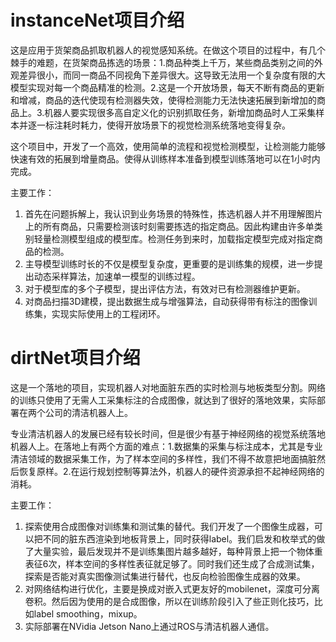 # instanceNet项目介绍
这是应用于货架商品抓取机器人的视觉感知系统。在做这个项目的过程中，有几个棘手的难题，在货架商品拣选的场景：1.商品种类上千万，某些商品类别之间的外观差异很小，而同一商品不同视角下差异很大。这导致无法用一个复杂度有限的大模型实现对每一个商品精准的检测。2.这是一个开放场景，每天不断有商品的更新和增减，商品的迭代使现有检测器失效，使得检测能力无法快速拓展到新增加的商品上。3.机器人要实现很多高自定义化的识别抓取任务，新增加商品时人工采集样本并逐一标注耗时耗力，使得开放场景下的视觉检测系统落地变得复杂。

这个项目中，开发了一个高效，使用简单的流程和视觉检测模型，让检测能力能够快速有效的拓展到增量商品。使得从训练样本准备到模型训练落地可以在1小时内完成。

主要工作：
1. 首先在问题拆解上，我认识到业务场景的特殊性，拣选机器人并不用理解图片上的所有商品，只需要检测该时刻需要拣选的指定商品。因此构建由许多单类别轻量检测模型组成的模型库。检测任务到来时，加载指定模型完成对指定商品的检测。
2. 主导模型训练时长的不仅是模型复杂度，更重要的是训练集的规模，进一步提出动态采样算法，加速单一模型的训练过程。
3. 对于模型库的多个子模型，提出评估方法，有效对已有检测器维护更新。
4. 对商品扫描3D建模，提出数据生成与增强算法，自动获得带有标注的图像训练集，实现实际使用上的工程闭环。

# dirtNet项目介绍
这是一个落地的项目，实现机器人对地面脏东西的实时检测与地板类型分割。网络的训练只使用了无需人工采集标注的合成图像，就达到了很好的落地效果，实际部署在两个公司的清洁机器人上。

专业清洁机器人的发展已经有较长时间，但是很少有基于神经网络的视觉系统落地机器人上。在落地上有两个方面的难点：1.数据集的采集与标注成本，尤其是专业清洁领域的数据采集工作，为了样本空间的多样性，我们不得不故意把地面搞脏然后恢复原样。2.在运行规划控制等算法外，机器人的硬件资源承担不起神经网络的消耗。

主要工作：
1. 探索使用合成图像对训练集和测试集的替代。我们开发了一个图像生成器，可以把不同的脏东西渲染到地板背景上，同时获得label。我们启发和枚举式的做了大量实验，最后发现并不是训练集图片越多越好，每种背景上把一个物体重表征6次，样本空间的多样性表征就足够了。同时我们还生成了合成测试集，探索是否能对真实图像测试集进行替代，也反向检验图像生成器的效果。
2. 对网络结构进行优化，主要是换成对嵌入式更友好的mobilenet，深度可分离卷积。然后因为使用的是合成图像，所以在训练阶段引入了些正则化技巧，比如label smoothing，mixup。
3. 实际部署在NVidia Jetson Nano上通过ROS与清洁机器人通信。
